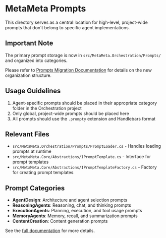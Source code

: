 # MetaMeta Prompts

This directory serves as a central location for high-level, project-wide prompts that don't belong to specific agent implementations.

## Important Note

The primary prompt storage is now in `src/MetaMeta.Orchestration/Prompts/` and organized into categories.

Please refer to [Prompts Migration Documentation](../src/MetaMeta.Orchestration/Prompts/MIGRATION.md) for details on the new organization structure.

## Usage Guidelines

1. Agent-specific prompts should be placed in their appropriate category folder in the Orchestration project
2. Only global, project-wide prompts should be placed here
3. All prompts should use the `.prompty` extension and Handlebars format

## Relevant Files

- `src/MetaMeta.Orchestration/Prompts/PromptLoader.cs` - Handles loading prompts at runtime
- `src/MetaMeta.Core/Abstractions/IPromptTemplate.cs` - Interface for prompt templates
- `src/MetaMeta.Core/Abstractions/IPromptTemplateFactory.cs` - Factory for creating prompt templates

## Prompt Categories

- **AgentDesign**: Architecture and agent selection prompts
- **ReasoningAgents**: Reasoning, chat, and thinking prompts
- **ExecutionAgents**: Planning, execution, and tool usage prompts
- **MemoryAgents**: Memory, recall, and summarization prompts
- **ContentCreation**: Content generation prompts

See the [full documentation](../src/MetaMeta.Orchestration/Prompts/MIGRATION.md) for more details. 